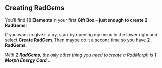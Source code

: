 ## Creating RadGems

You’ll find **10 Elements** in your first **Gift Box** – **just enough to create 2 RadGems**!

If you want to give it a try, start by opening my menu in the lower right and select **Create RadGem**. Then maybe do it a second time so you have **2 RadGems**.

_With **2 RadGems**, the only other thing you need to create a RadMorph is **1 Morph Energy Card**…_
